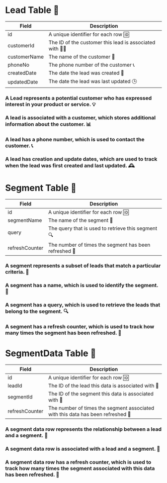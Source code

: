 # Lead Table 📝

| Field | Description |
| --- | --- |
| id | A unique identifier for each row 🆔 |
| customerId | The ID of the customer this lead is associated with 👨‍💼 |
| customerName | The name of the customer 💬 |
| phoneNo | The phone number of the customer 📞 |
| createdDate | The date the lead was created 📅 |
| updatedDate | The date the lead was last updated 🕒️ |


### A Lead represents a potential customer who has expressed interest in your product or service. 💡

### A lead is associated with a customer, which stores additional information about the customer. 📊

### A lead has a phone number, which is used to contact the customer. 📞

### A lead has creation and update dates, which are used to track when the lead was first created and last updated. 🕰️


# Segment Table 📝

| Field | Description |
| --- | --- |
| id | A unique identifier for each row 🆔 |
| segmentName | The name of the segment 📝 |
| query | The query that is used to retrieve this segment 🔍 |
| refreshCounter | The number of times the segment has been refreshed 🔄 |


### A segment represents a subset of leads that match a particular criteria. 🤔

### A segment has a name, which is used to identify the segment. 📝

### A segment has a query, which is used to retrieve the leads that belong to the segment. 🔍

### A segment has a refresh counter, which is used to track how many times the segment has been refreshed. 🔄


# SegmentData Table 📝

| Field | Description |
| --- | --- |
| id | A unique identifier for each row 🆔 |
| leadId | The ID of the lead this data is associated with 📝 |
| segmentId | The ID of the segment this data is associated with 📝 |
| refreshCounter | The number of times the segment associated with this data has been refreshed 🔄 |


### A segment data row represents the relationship between a lead and a segment. 📝

### A segment data row is associated with a lead and a segment. 📝

### A segment data row has a refresh counter, which is used to track how many times the segment associated with this data has been refreshed. 🔄




